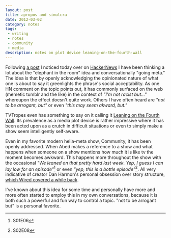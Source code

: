 ```yaml
---
layout: post
title: apropos and simulcra
date: 2012-03-02
category: notes
tags:
 - writing
 - notes
 - community
 - media
description: notes on plot device leaning-on-the-fourth-wall
---
```


Following <a href="http://news.ycombinator.com/item?id=3658860">a post</a> I noticed today over on <a href="http://news.ycombinator.com" target="_blank">HackerNews</a> I have been thinking a lot about the "elephant in the room" idea and conversationally "going meta."  The idea is that by openly acknowledging the opinionated nature of what one is about to say it greenlights the phrase's social acceptability.  As one HN comment on the topic points out, it has commonly surfaced on the web (memetic tumblr and the like) in the context of <em>"I'm not racist but..."</em> whereupon the effect doesn't quite work.  Others I have often heard are <em>"not to be arrogant, but"</em> or even <em>"this may seem akward, but."</em>

TVTropes even has something to say on it calling it <a href="http://tvtropes.org/pmwiki/pmwiki.php/Main/LeaningOnTheFourthWall" target="_blank">Leaning on the Fourth Wall</a>.  Its prevalence as a media plot device is rather impressive where it has been acted upon as a crutch in difficult situations or even to simply make a show seem intelligently self-aware.

Even in my favorite modern hella-meta show, Community, it has been openly addressed.  When Abed makes a reference to a show and what happens when someone on a show mentions how much it is like tv the moment becomes awkward.  This happens more throughout the show with the occasional <em>"We leaned on that pretty hard last week. Yep, I guess I can lay low for an episode"</em>[^1] or even <em>"yep, this is a bottle episode"</em>[^2].  All very indicative of creator Dan Harmon's personal obsession over story structure, <a href="http://www.wired.com/magazine/2011/09/mf_harmon/all/1" target="_blank">which Wired covered a while back</a>.

I've known about this idea for some time and personally have more and more often started to employ this in my own conversations, because it is both such a powerful and fun way to control a topic.  "not to be arrogant but" is a personal favorite.

[^1]: S01E06
[^2]: S02E08

